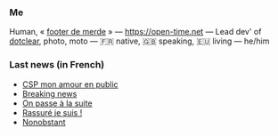 ### Me

Human, « [footer de merde](https://open-time.net/post/2013/07/17/La-veritable-histoire-du-Footer-de-merde-) » — https://open-time.net — Lead dev' of [dotclear](https://git.dotclear.org/dev/dotclear), photo, moto — 🇫🇷 native, 🇬🇧 speaking, 🇪🇺 living — he/him

### Last news (in French)

<!-- BLOG-POST-LIST:START -->
- [CSP mon amour en public](https://open-time.net/post/2022/08/15/CSP-mon-amour-en-public)
- [Breaking news](https://open-time.net/post/2022/08/14/Breaking-news)
- [On passe à la suite](https://open-time.net/post/2022/08/13/On-passe-a-la-suite)
- [Rassuré je suis !](https://open-time.net/post/2022/08/12/Rassure-je-suis-)
- [Nonobstant](https://open-time.net/post/2022/08/11/Nonobstant)
<!-- BLOG-POST-LIST:END -->
